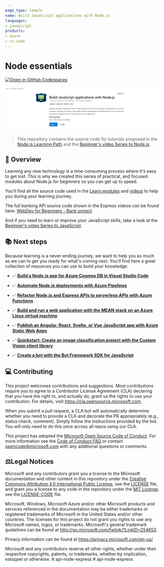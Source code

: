 ```yaml
---
page_type: sample
name: Build JavaScript applications with Node.js
languages:
- javascript
products:
- azure
- vs-code
---
```

# Node essentials

[![Open in GitHub Codespaces](https://github.com/codespaces/badge.svg)](https://codespaces.new/MicrosoftDocs/node-essentials)

[![Node.Js Learn Path](/resources/nodejs-learn-path.png)](https://learn.microsoft.com/training/paths/build-javascript-applications-nodejs/?WT.mc_id=javascript-111027-gllemos)

> This repository contains the source code for tutorials proposed in the [Node.js Learning Path](https://docs.microsoft.com/learn/paths/build-javascript-applications-nodejs/?WT.mc_id=nodebeginner-github-cxa) and the [Beginner's video Series to Node.js](https://channel9.msdn.com/Series/Beginners-Series-to-NodeJS?WT.mc_id=javascript-111027-gllemos).

## 🎯 Overview

Learning any new technology is a time-consuming process where it's easy to get lost. This is why we created this series of practical, and focused modules about Node.js for beginners so you can get up to speed.

You'll find all the source code used in the [Learn modules](https://docs.microsoft.com/learn/paths/build-javascript-applications-nodejs/?WT.mc_id=javascript-111027-gllemos) and [videos](https://channel9.msdn.com/Series/Beginners-Series-to-NodeJS?WT.mc_id=javascript-111027-gllemos) to help you during your learning journey.

The full banking API source code shown in the Express videos can be found here: [WebDev for Beginners - Bank project](https://github.com/WebDev-Beginners/bank-project/tree/main/api)

And if you need to learn or improve your JavaScript skills, take a look at the [Beginner's video Series to JavaScript](https://channel9.msdn.com/Shows/Beginners-Series-to-JavaScript?WT.mc_id=javascript-111027-gllemos).

## 📚 Next steps

Because learning is a never-ending journey, we want to help you as much as we can to get you ready for what's coming next. You'll find here a great collection of resources you can use to build your knowledge.

- ✅ **[Build a Node.js app for Azure Cosmos DB in Visual Studio Code](https://docs.microsoft.com/learn/modules/build-node-cosmos-app-vscode/?WT.mc_id=javascript-111027-gllemos)**

- ✅ **[Automate Node.js deployments with Azure Pipelines](https://docs.microsoft.com/learn/modules/deploy-nodejs/?WT.mc_id=javascript-111027-gllemos)**

- ✅ **[Refactor Node.js and Express APIs to serverless APIs with Azure Functions](https://docs.microsoft.com/learn/modules/shift-nodejs-express-apis-serverless/?WT.mc_id=javascript-111027-gllemos)**

- ✅ **[Build and run a web application with the MEAN stack on an Azure Linux virtual machine](https://docs.microsoft.com/learn/modules/build-a-web-app-with-mean-on-a-linux-vm/?WT.mc_id=javascript-111027-gllemos)**

- ✅ **[Publish an Angular, React, Svelte, or Vue JavaScript app with Azure Static Web Apps](https://docs.microsoft.com/learn/modules/publish-app-service-static-web-app-api/?WT.mc_id=javascript-111027-gllemos)**

- ✅ **[Quickstart: Create an image classification project with the Custom Vision client library](https://docs.microsoft.com/azure/cognitive-services/custom-vision-service/quickstarts/image-classification?WT.mc_id=javascript-111027-gllemos)**

- ✅ **[Create a bot with the Bot Framework SDK for JavaScript](https://docs.microsoft.com/azure/bot-service/javascript/bot-builder-javascript-quickstart?WT.mc_id=javascript-111027-gllemos)**

## 💻 Contributing

This project welcomes contributions and suggestions.  Most contributions require you to agree to a
Contributor License Agreement (CLA) declaring that you have the right to, and actually do, grant us
the rights to use your contribution. For details, visit https://cla.opensource.microsoft.com.

When you submit a pull request, a CLA bot will automatically determine whether you need to provide
a CLA and decorate the PR appropriately (e.g., status check, comment). Simply follow the instructions
provided by the bot. You will only need to do this once across all repos using our CLA.

This project has adopted the [Microsoft Open Source Code of Conduct](https://opensource.microsoft.com/codeofconduct/).
For more information see the [Code of Conduct FAQ](https://opensource.microsoft.com/codeofconduct/faq/) or
contact [opencode@microsoft.com](mailto:opencode@microsoft.com) with any additional questions or comments.

## ⚖️Legal Notices

Microsoft and any contributors grant you a license to the Microsoft documentation and other content
in this repository under the [Creative Commons Attribution 4.0 International Public License](https://creativecommons.org/licenses/by/4.0/legalcode),
see the [LICENSE](LICENSE) file, and grant you a license to any code in the repository under the [MIT License](https://opensource.org/licenses/MIT), see the
[LICENSE-CODE](LICENSE-CODE) file.

Microsoft, Windows, Microsoft Azure and/or other Microsoft products and services referenced in the documentation
may be either trademarks or registered trademarks of Microsoft in the United States and/or other countries.
The licenses for this project do not grant you rights to use any Microsoft names, logos, or trademarks.
Microsoft's general trademark guidelines can be found at http://go.microsoft.com/fwlink/?LinkID=254653.

Privacy information can be found at https://privacy.microsoft.com/en-us/

Microsoft and any contributors reserve all other rights, whether under their respective copyrights, patents,
or trademarks, whether by implication, estoppel or otherwise.
#   a p i - n o d e - e x p r e s s 
 
 # api-node-express
